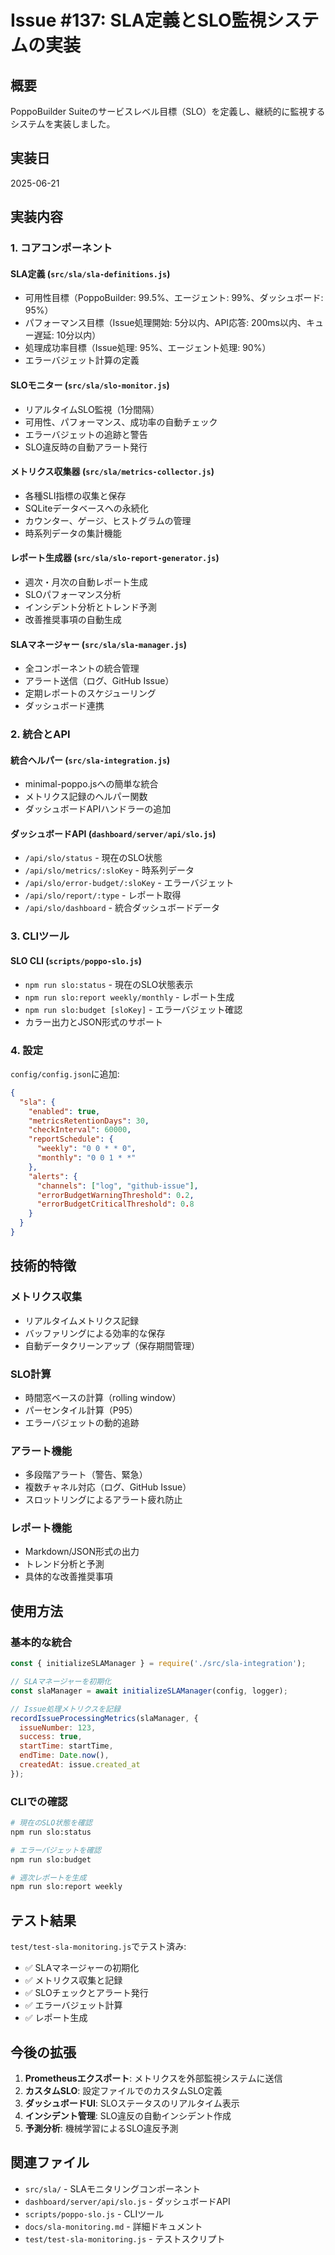# Issue #137: SLA定義とSLO監視システムの実装

## 概要
PoppoBuilder Suiteのサービスレベル目標（SLO）を定義し、継続的に監視するシステムを実装しました。

## 実装日
2025-06-21

## 実装内容

### 1. コアコンポーネント

#### SLA定義 (`src/sla/sla-definitions.js`)
- 可用性目標（PoppoBuilder: 99.5%、エージェント: 99%、ダッシュボード: 95%）
- パフォーマンス目標（Issue処理開始: 5分以内、API応答: 200ms以内、キュー遅延: 10分以内）
- 処理成功率目標（Issue処理: 95%、エージェント処理: 90%）
- エラーバジェット計算の定義

#### SLOモニター (`src/sla/slo-monitor.js`)
- リアルタイムSLO監視（1分間隔）
- 可用性、パフォーマンス、成功率の自動チェック
- エラーバジェットの追跡と警告
- SLO違反時の自動アラート発行

#### メトリクス収集器 (`src/sla/metrics-collector.js`)
- 各種SLI指標の収集と保存
- SQLiteデータベースへの永続化
- カウンター、ゲージ、ヒストグラムの管理
- 時系列データの集計機能

#### レポート生成器 (`src/sla/slo-report-generator.js`)
- 週次・月次の自動レポート生成
- SLOパフォーマンス分析
- インシデント分析とトレンド予測
- 改善推奨事項の自動生成

#### SLAマネージャー (`src/sla/sla-manager.js`)
- 全コンポーネントの統合管理
- アラート送信（ログ、GitHub Issue）
- 定期レポートのスケジューリング
- ダッシュボード連携

### 2. 統合とAPI

#### 統合ヘルパー (`src/sla-integration.js`)
- minimal-poppo.jsへの簡単な統合
- メトリクス記録のヘルパー関数
- ダッシュボードAPIハンドラーの追加

#### ダッシュボードAPI (`dashboard/server/api/slo.js`)
- `/api/slo/status` - 現在のSLO状態
- `/api/slo/metrics/:sloKey` - 時系列データ
- `/api/slo/error-budget/:sloKey` - エラーバジェット
- `/api/slo/report/:type` - レポート取得
- `/api/slo/dashboard` - 統合ダッシュボードデータ

### 3. CLIツール

#### SLO CLI (`scripts/poppo-slo.js`)
- `npm run slo:status` - 現在のSLO状態表示
- `npm run slo:report weekly/monthly` - レポート生成
- `npm run slo:budget [sloKey]` - エラーバジェット確認
- カラー出力とJSON形式のサポート

### 4. 設定

`config/config.json`に追加:
```json
{
  "sla": {
    "enabled": true,
    "metricsRetentionDays": 30,
    "checkInterval": 60000,
    "reportSchedule": {
      "weekly": "0 0 * * 0",
      "monthly": "0 0 1 * *"
    },
    "alerts": {
      "channels": ["log", "github-issue"],
      "errorBudgetWarningThreshold": 0.2,
      "errorBudgetCriticalThreshold": 0.8
    }
  }
}
```

## 技術的特徴

### メトリクス収集
- リアルタイムメトリクス記録
- バッファリングによる効率的な保存
- 自動データクリーンアップ（保存期間管理）

### SLO計算
- 時間窓ベースの計算（rolling window）
- パーセンタイル計算（P95）
- エラーバジェットの動的追跡

### アラート機能
- 多段階アラート（警告、緊急）
- 複数チャネル対応（ログ、GitHub Issue）
- スロットリングによるアラート疲れ防止

### レポート機能
- Markdown/JSON形式の出力
- トレンド分析と予測
- 具体的な改善推奨事項

## 使用方法

### 基本的な統合
```javascript
const { initializeSLAManager } = require('./src/sla-integration');

// SLAマネージャーを初期化
const slaManager = await initializeSLAManager(config, logger);

// Issue処理メトリクスを記録
recordIssueProcessingMetrics(slaManager, {
  issueNumber: 123,
  success: true,
  startTime: startTime,
  endTime: Date.now(),
  createdAt: issue.created_at
});
```

### CLIでの確認
```bash
# 現在のSLO状態を確認
npm run slo:status

# エラーバジェットを確認
npm run slo:budget

# 週次レポートを生成
npm run slo:report weekly
```

## テスト結果

`test/test-sla-monitoring.js`でテスト済み:
- ✅ SLAマネージャーの初期化
- ✅ メトリクス収集と記録
- ✅ SLOチェックとアラート発行
- ✅ エラーバジェット計算
- ✅ レポート生成

## 今後の拡張

1. **Prometheusエクスポート**: メトリクスを外部監視システムに送信
2. **カスタムSLO**: 設定ファイルでのカスタムSLO定義
3. **ダッシュボードUI**: SLOステータスのリアルタイム表示
4. **インシデント管理**: SLO違反の自動インシデント作成
5. **予測分析**: 機械学習によるSLO違反予測

## 関連ファイル

- `src/sla/` - SLAモニタリングコンポーネント
- `dashboard/server/api/slo.js` - ダッシュボードAPI
- `scripts/poppo-slo.js` - CLIツール
- `docs/sla-monitoring.md` - 詳細ドキュメント
- `test/test-sla-monitoring.js` - テストスクリプト